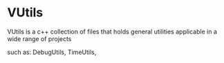 # VUtils
VUtils is a c++ collection of files that holds general utilities applicable in a wide range of projects

such as:
DebugUtils,
TimeUtils,
